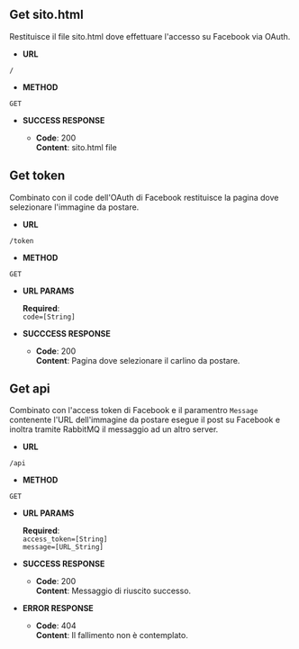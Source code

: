 Get sito.html
-----
Restituisce il file sito.html dove effettuare l'accesso su Facebook via OAuth.

* **URL**

`/`

* **METHOD**

`GET`

* **SUCCESS RESPONSE**

	* **Code**: 200 </br>
		**Content**: sito.html file

Get token
-----
Combinato con il code dell'OAuth di Facebook restituisce la pagina dove selezionare l'immagine da postare.

* **URL**

`/token`

* **METHOD**

`GET`

* **URL PARAMS**

	**Required**: </br>
		`code=[String]`

* **SUCCCESS RESPONSE**

	* **Code**: 200 </br>
		**Content**: Pagina dove selezionare il carlino da postare.
		
Get api
-----
Combinato con l'access token di Facebook e il paramentro `Message` contenente l'URL dell'immagine da postare esegue il post su Facebook e inoltra tramite RabbitMQ il messaggio ad un altro server.

* **URL**

`/api`

* **METHOD**

`GET`

* **URL PARAMS**

	**Required**:</br>
	  `access_token=[String]`</br>
		`message=[URL_String]`

* **SUCCESS RESPONSE**

	* **Code**: 200 </br>
	  **Content**: Messaggio di riuscito successo.

* **ERROR RESPONSE**

	* **Code**: 404 </br>
		**Content**: Il fallimento non è contemplato.

